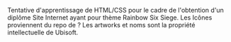 Tentative d'apprentissage de HTML/CSS pour le cadre de l'obtention d'un diplôme
Site Internet ayant pour thème Rainbow Six Siege.
Les Icônes proviennent du repo de ?
Les artworks et noms sont la propriété intellectuelle de Ubisoft.